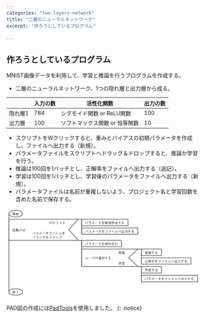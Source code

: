 ```yaml
---
categories: "two-layers-network"
title: "二層のニューラルネットワーク"
excerpt: "作ろうとしているプログラム"

---
```


## 作ろうとしているプログラム

MNIST画像データを利用して、学習と推論を行うプログラムを作成する。

- 二層のニューラルネットワーク、1つの隠れ層と出力層から成る。

||入力の数|活性化関数|出力の数|
|---|---|---|---|
|隠れ層1|784|シグモイド関数 or ReLU関数|100|
|出力層|100|ソフトマックス関数 or 恒等関数|10|

- スクリプトをWクリックすると、重みとバイアスの初期パラメータを作成し、ファイルへ出力する（新規）。
- パラメータファイルをスクリプトへドラッグ＆ドロップすると、推論か学習を行う。
- 推論は100回を1バッチとし、正解率をファイルへ出力する（追記）。
- 学習は100回を1バッチとし、学習後のパラメータをファイルへ出力する（新規）。
- パラメータファイルは名前が重複しないよう、プロジェクト名と学習回数を含めた名前で保存する。

![メイン部分のPAD図](/assets/images/two-layers-network_main.png)

PAD図の作成には<a href="https://naoblo.net/misc/padtools/">PadTools</a>を使用しました。
{: .notice}


